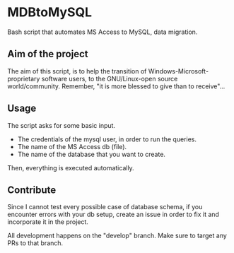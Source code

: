 # MDBtoMySQL

Bash script that automates MS Access to MySQL, data migration.

## Aim of the project

The aim of this script, is to help the transition of Windows-Microsoft-proprietary software users, to the GNU/Linux-open source world/community. Remember, "it is more blessed to give than to receive"...

## Usage

The script asks for some basic input.

* The credentials of the mysql user, in order to run the queries.
* The name of the MS Access db (file).
* The name of the database that you want to create.

Then, everything is executed automatically.

## Contribute

Since I cannot test every possible case of database schema, if you encounter errors with your db setup, create an issue in order to fix it and incorporate it in the project.

All development happens on the "develop" branch. Make sure to target any PRs to that branch.